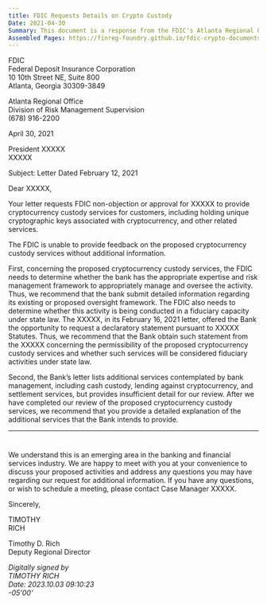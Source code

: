 ```yaml
---
title: FDIC Requests Details on Crypto Custody
Date: 2021-04-30
Summary: This document is a response from the FDIC's Atlanta Regional Office to a bank's request for non-objection or approval to provide cryptocurrency custody services. The FDIC states it cannot provide feedback without additional information, specifically requesting details about the bank's expertise and risk management framework for overseeing cryptocurrency custody activities. The FDIC recommends the bank obtain a declaratory statement from state authorities regarding the permissibility of the proposed services and whether they constitute fiduciary activities under state law. The letter also notes that the bank's additional contemplated services (cash custody, lending against cryptocurrency, and settlement services) lack sufficient detail for review, and suggests addressing these after completing review of the custody services. (AI-generated)
Assembled Pages: https://finreg-foundry.github.io/fdic-crypto-documents//assets/assembled_pages/pause_letter_2021-04-30.pdf
---
```

FDIC  
Federal Deposit Insurance Corporation  
10 10th Street NE, Suite 800  
Atlanta, Georgia 30309-3849  

Atlanta Regional Office  
Division of Risk Management Supervision  
(678) 916-2200  

April 30, 2021  

President XXXXX  
XXXXX  

Subject: Letter Dated February 12, 2021  

Dear XXXXX,  

Your letter requests FDIC non-objection or approval for XXXXX to provide cryptocurrency custody services for customers, including holding unique cryptographic keys associated with cryptocurrency, and other related services.  

The FDIC is unable to provide feedback on the proposed cryptocurrency custody services without additional information.  

First, concerning the proposed cryptocurrency custody services, the FDIC needs to determine whether the bank has the appropriate expertise and risk management framework to appropriately manage and oversee the activity. Thus, we recommend that the bank submit detailed information regarding its existing or proposed oversight framework. The FDIC also needs to determine whether this activity is being conducted in a fiduciary capacity under state law. The XXXXX, in its February 16, 2021 letter, offered the Bank the opportunity to request a declaratory statement pursuant to XXXXX Statutes. Thus, we recommend that the Bank obtain such statement from the XXXXX concerning the permissibility of the proposed cryptocurrency custody services and whether such services will be considered fiduciary activities under state law.  

Second, the Bank’s letter lists additional services contemplated by bank management, including cash custody, lending against cryptocurrency, and settlement services, but provides insufficient detail for our review. After we have completed our review of the proposed cryptocurrency custody services, we recommend that you provide a detailed explanation of the additional services that the Bank intends to provide.

---

# 

We understand this is an emerging area in the banking and financial services industry. We are happy to meet with you at your convenience to discuss your proposed activities and address any questions you may have regarding our request for additional information. If you have any questions, or wish to schedule a meeting, please contact Case Manager XXXXX.

Sincerely,

TIMOTHY  
RICH

Timothy D. Rich  
Deputy Regional Director

*Digitally signed by*  
*TIMOTHY RICH*  
*Date: 2023.10.03 09:10:23*  
*-05'00'*